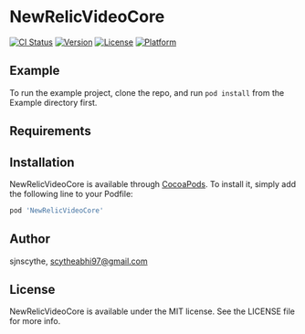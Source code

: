 # NewRelicVideoCore

[![CI Status](https://img.shields.io/travis/sjnscythe/NewRelicVideoCore.svg?style=flat)](https://travis-ci.org/sjnscythe/NewRelicVideoCore)
[![Version](https://img.shields.io/cocoapods/v/NewRelicVideoCore.svg?style=flat)](https://cocoapods.org/pods/NewRelicVideoCore)
[![License](https://img.shields.io/cocoapods/l/NewRelicVideoCore.svg?style=flat)](https://cocoapods.org/pods/NewRelicVideoCore)
[![Platform](https://img.shields.io/cocoapods/p/NewRelicVideoCore.svg?style=flat)](https://cocoapods.org/pods/NewRelicVideoCore)

## Example

To run the example project, clone the repo, and run `pod install` from the Example directory first.

## Requirements

## Installation

NewRelicVideoCore is available through [CocoaPods](https://cocoapods.org). To install
it, simply add the following line to your Podfile:

```ruby
pod 'NewRelicVideoCore'
```

## Author

sjnscythe, scytheabhi97@gmail.com

## License

NewRelicVideoCore is available under the MIT license. See the LICENSE file for more info.
